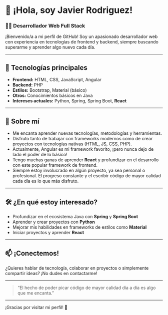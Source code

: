 # 👋 ¡Hola, soy Javier Rodriguez!

### 👨‍💻 Desarrollador Web Full Stack

¡Bienvenido/a a mi perfil de GitHub! Soy un apasionado desarrollador web con experiencia en tecnologías de frontend y backend, siempre buscando superarme y aprender algo nuevo cada día.

---

## 🚀 Tecnologías principales

- **Frontend:** HTML, CSS, JavaScript, Angular
- **Backend:** PHP
- **Estilos:** Bootstrap, Material (básico)
- **Otros:** Conocimientos básicos en Java
- **Intereses actuales:** Python, Spring, Spring Boot, **React**

---

## 🌱 Sobre mí

- Me encanta aprender nuevas tecnologías, metodologías y herramientas.
- Disfruto tanto de trabajar con frameworks modernos como de crear proyectos con tecnologías nativas (HTML, JS, CSS, PHP).
- Actualmente, Angular es mi framework favorito, ¡pero nunca dejo de lado el poder de lo básico!
- Tengo muchas ganas de aprender **React** y profundizar en el desarrollo con este popular framework de frontend.
- Siempre estoy involucrado en algún proyecto, ya sea personal o profesional. El progreso constante y el escribir código de mayor calidad cada día es lo que más disfruto.

---

## 🛠️ ¿En qué estoy interesado?

- Profundizar en el ecosistema Java con **Spring** y **Spring Boot**
- Aprender y crear proyectos con **Python**
- Mejorar mis habilidades en frameworks de estilos como **Material**
- Iniciar proyectos y aprender **React**

---

## 📫 ¡Conectemos!

¿Quieres hablar de tecnología, colaborar en proyectos o simplemente compartir ideas? ¡No dudes en contactarme!

---

> “El hecho de poder picar código de mayor calidad día a día es algo que me encanta.”

---

¡Gracias por visitar mi perfil! 🚀
